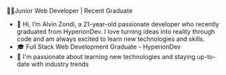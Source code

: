 👨‍💻Junior Web Developer | Recent Graduate
- 👋 Hi, I’m Alvin Zondi, a 21-year-old passionate developer who recently graduated from HyperionDev. I love turning ideas into reality through code and am always excited to learn new technologies and skills.
- 🎓 Full Stack Web Development Graduate - HyperionDev
- 🌱 I'm passionate about learning new technologies and staying up-to-date with industry trends

